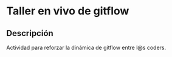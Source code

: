# Taller en vivo de gitflow

## Descripción
Actividad para reforzar la dinámica de gitflow entre l@s coders.